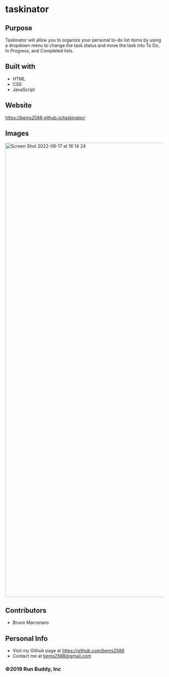 # taskinator

## Purpose
Taskinator will allow you to organize your personal to-do list items by using a dropdown menu to change the task status and move the task into To Do, In Progress, and Completed lists. 

## Built with 
* HTML
* CSS
* JavaScript

## Website 
https://bems2588.github.io/taskinator/

## Images

<img width="1440" alt="Screen Shot 2022-08-17 at 16 14 24" src="https://user-images.githubusercontent.com/90357022/185235267-e150dd14-b92b-4b6b-80ce-e2347ea9bee6.png">

## Contributors

* Bruno Marcenaro

## Personal Info

* Visit my Github page at  https://github.com/bems2588
* Contact me at bems2588@gmail.com

### ©️2019 Run Buddy, Inc 
